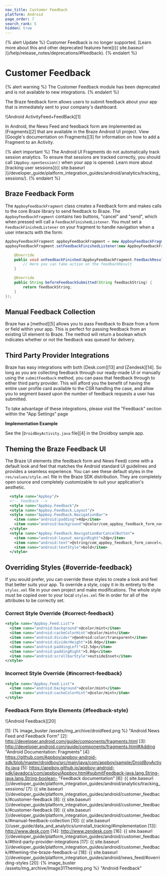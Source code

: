 ```yaml
---
nav_title: Customer Feedback
platform: Android
page_order: 7
search_rank: 5
hidden: true
---
```


{% alert Update %}
Customer Feedback is no longer supported. [Learn more about this and other deprecated features here]({{ site.baseurl }}/help/release_notes/deprecations/#feedback).
{% endalert %}

# Customer Feedback

{% alert warning %}
The Customer Feedback module has been deprecated and is not available to new integrations.
{% endalert %}

The Braze feedback form allows users to submit feedback about your app that is immediately sent to your company's dashboard.

![Android ActivityFeed+FeedBack][1]

In Android, the News Feed and feedback form are implemented as [Fragments][2] that are available in the Braze Android UI project. View [Google's documentation on Fragments][3] for information on how to add a Fragment to an Activity.

{% alert important %}
The Android UI Fragments do not automatically track session analytics. To ensure that sessions are tracked correctly, you should call `IAppboy.openSession()` when your app is opened. Learn more about [tracking user sessions]({{ site.baseurl }}/developer_guide/platform_integration_guides/android/analytics/tracking_sessions/).
{% endalert %}

## Braze Feedback Form

The `AppboyFeedbackFragment` class creates a Feedback form and makes calls to the core Braze library to send feedback to Braze. The `AppboyFeedbackFragment` contains two buttons, "cancel" and "send", which when pressed will call a `FeedbackFinishedListener`. You must set a `FeedbackFinishedListener` on your fragment to handle navigation when a user interacts with the form:

```java
AppboyFeedbackFragment appboyFeedbackFragment = new AppboyFeedbackFragment();
appboyFeedbackFragment.setFeedbackFinishedListener(new AppboyFeedbackFragment.FeedbackFinishedListener() {

    @Override
    public void onFeedbackFinished(AppboyFeedbackFragment.FeedbackResult feedbackResult) {
        // Here you can take action on the feedbackResult
    }

    @Override
    public String beforeFeedbackSubmitted(String feedbackString) {
        return feedbackString;
    }
});
```

## Manual Feedback Collection

Braze has a [method][5] allows you to pass Feedback to Braze from a form or field within your app. This is perfect for passing feedback from an existing UI element to Braze. The method will return a boolean which indicates whether or not the feedback was queued for delivery.

## Third Party Provider Integrations

Braze has easy integrations with both [Desk.com][13] and [Zendesk][14]. So long as you are collecting feedback through our ready-made UI or manually using the `submitFeedback` method, you can pass that feedback through to either third party provider. This will afford you the benefit of having the entire user profile card available to the CSR handling the case, and allow you to segment based upon the number of feedback requests a user has submitted.

To take advantage of these integrations, please visit the "Feedback" section within the "App Settings" page

**Implementation Example**

See the [`DroidBoyActivity.java` file][4] in the Droidboy sample app.

## Theming the Braze Feedback UI

The Braze UI elements (the feedback form and News Feed) come with a default look and feel that matches the Android standard UI guidelines and provides a seamless experience. You can see these default styles in the `res/values/style.xml` file in the Braze SDK distribution. They are completely open source and completely customizable to suit your application's aesthetic.

```xml
  <style name="Appboy"/>
  <!-- Feedback -->
  <style name="Appboy.Feedback"/>
  <style name="Appboy.Feedback.Layout"/>
  <style name="Appboy.Feedback.NavigationBar">
    <item name="android:padding">4dp</item>
    <item name="android:background">@color/com_appboy_feedback_form_navigation_bar_background</item>
  </style>
  <style name="Appboy.Feedback.NavigationBarCancelButton">
    <item name="android:layout_marginRight">2dp</item>
    <item name="android:text">@string/com_appboy_feedback_form_cancel</item>
    <item name="android:textStyle">bold</item>
  </style>
```

## Overriding Styles {#override-feedback}

If you would prefer, you can override these styles to create a look and feel that better suits your app. To override a style, copy it in its entirety to the `styles.xml` file in your own project and make modifications. The whole style must be copied over to your local `styles.xml` file in order for all of the attributes to be correctly set.

### Correct Style Override {#correct-feedback}

```xml
<style name="Appboy.Feed.List">
  <item name="android:background">@color/mint</item>
  <item name="android:cacheColorHint">@color/mint</item>
  <item name="android:divider">@android:color/transparent</item>
  <item name="android:dividerHeight">16.0dp</item>
  <item name="android:paddingLeft">12.5dp</item>
  <item name="android:paddingRight">5.0dp</item>
  <item name="android:scrollbarStyle">outsideInset</item>
</style>
```

### Incorrect Style Override {#incorrect-feedback}

```xml
<style name="Appboy.Feed.List">
  <item name="android:background">@color/mint</item>
  <item name="android:cacheColorHint">@color/mint</item>
</style>
```

### Feedback Form Style Elements {#feedback-style}

![Android Feedback][20]

[1]: {% image_buster /assets/img_archive/droidfeed.png %} "Android News Feed and Feedback Form"
[2]: http://developer.android.com/guide/components/fragments.html
[3]: http://developer.android.com/guide/components/fragments.html#Adding "Android Documentation: Fragments"
[4]: https://github.com/Appboy/appboy-android-sdk/blob/master/droidboy/src/main/java/com/appboy/sample/DroidBoyActivity.java
[5]: https://appboy.github.io/appboy-android-sdk/javadocs/com/appboy/Appboy.html#submitFeedback-java.lang.String-java.lang.String-boolean- "Feedback documentation"
[6]: {{ site.baseurl }}/developer_guide/platform_integration_guides/android/analytics/tracking_sessions/
[7]: {{ site.baseurl }}/developer_guide/platform_integration_guides/android/customer_feedback/#customer-feedback
[8]: {{ site.baseurl }}/developer_guide/platform_integration_guides/android/customer_feedback/#customer-feedback
[9]: {{ site.baseurl }}/developer_guide/platform_integration_guides/android/customer_feedback/#manual-feedback-collection
[10]: {{ site.baseurl }}/user_guide/data_and_analytics/uninstall_tracking/#implementation
[13]: http://www.desk.com
[14]: http://www.zendesk.com
[16]: {{ site.baseurl }}/developer_guide/platform_integration_guides/android/customer_feedback/#third-party-provider-integrations
[17]: {{ site.baseurl }}/developer_guide/platform_integration_guides/android/customer_feedback/#theming-the-braze-feedback-ui
[18]: {{ site.baseurl }}/developer_guide/platform_integration_guides/android/news_feed/#overriding-styles
[20]: {% image_buster /assets/img_archive/Image31Theming.png %} "Android Feedback"
